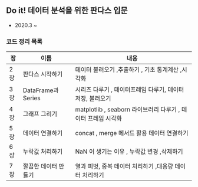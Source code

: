 ## Do it! 데이터 분석을 위한 판다스 입문

- 2020.3 ~

### 코드 정리 목록

장|이름|내용
-|-|-
2장|판다스 시작하기|데이터 불러오기 ,추출하기 , 기초 통계계산 ,시각화
3장|DataFrame과 Series|시리즈 다루기 , 데이터프레임 다루기, 데이터 저장, 불러오기
4장|그래프 그리기|matplotlib , seaborn 라이브러리 다루기 , 데이터 프레임 시각화
5장|데이터 연결하기|concat , merge 메서드 활용 데이터 연결하기
6장|누락값 처리하기|NaN 이 생기는 이유 , 누락값 변경 ,삭제하기
7장|깔끔한 데이터 만들기|열과 피벗, 중복 데이터 처리하기 ,대용량 데이터 처리하기
